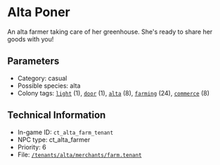# Alta Poner

An alta farmer taking care of her greenhouse. She's ready to share her goods with you!

## Parameters

- Category: casual
- Possible species: alta
- Colony tags: [`light`](https://ceterai.github.io/MyEnternia/Wiki/Tags/Light) (1), [`door`](https://ceterai.github.io/MyEnternia/Wiki/Tags/Door) (1), [`alta`](https://ceterai.github.io/MyEnternia/Wiki/Tags/Alta) (8), [`farming`](https://ceterai.github.io/MyEnternia/Wiki/Tags/Farming) (24), [`commerce`](https://ceterai.github.io/MyEnternia/Wiki/Tags/Commerce) (8)

## Technical Information

- In-game ID: `ct_alta_farm_tenant`
- NPC type: ct_alta_farmer
- Priority: 6
- File: [`/tenants/alta/merchants/farm.tenant`](https://github.com/Ceterai/Enternia/blob/main/tenants/alta/merchants/farm.tenant)
